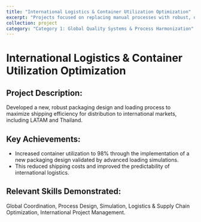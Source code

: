 ```yaml
---
title: "International Logistics & Container Utilization Optimization"
excerpt: "Projects focused on replacing manual processes with robust, digital solutions and integrating them with enterprise systems like SAP."
collection: project
category: "Category 1: Global Quality Systems & Process Harmonization"
---
```


# International Logistics & Container Utilization Optimization

## Project Description: 
Developed a new, robust packaging design and loading process to maximize shipping efficiency for distribution to international markets, including LATAM and Thailand.

## Key Achievements: 
- Increased container utilization to 98% through the implementation of a new packaging design validated by advanced loading simulations.
- This reduced shipping costs and improved the predictability of international logistics.

## Relevant Skills Demonstrated: 
Global Coordination, Process Design, Simulation, Logistics & Supply Chain Optimization, International Project Management.
